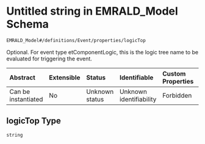 # Untitled string in EMRALD\_Model Schema

```txt
EMRALD_Model#/definitions/Event/properties/logicTop
```

Optional. For event type etComponentLogic, this is the logic tree name to be evaluated for triggering the event.

| Abstract            | Extensible | Status         | Identifiable            | Custom Properties | Additional Properties | Access Restrictions | Defined In                                                                                          |
| :------------------ | :--------- | :------------- | :---------------------- | :---------------- | :-------------------- | :------------------ | :-------------------------------------------------------------------------------------------------- |
| Can be instantiated | No         | Unknown status | Unknown identifiability | Forbidden         | Allowed               | none                | [EMRALD\_JsonSchemaV3\_0.json\*](../../../../out/EMRALD_JsonSchemaV3_0.json "open original schema") |

## logicTop Type

`string`
